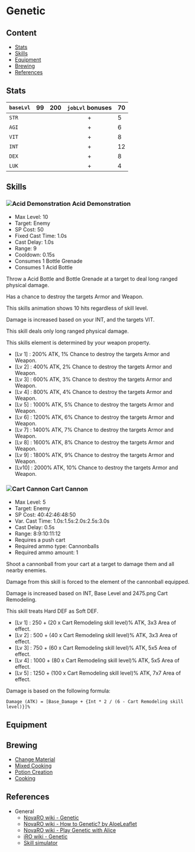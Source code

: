# Genetic

## Content

- [Stats](#Stats)
- [Skills](#Skills)
- [Equipment](#Equipment)
- [Brewing](#Brewing)
- [References](#References)

## Stats

| `baseLvl` | 99 | 200 | `jobLvl` bonuses | 70 |
| --------- | -- | --- | :--------------: | -- |
| `STR`     |    |     | +                | 5  |
| `AGI`     |    |     | +                | 6  |
| `VIT`     |    |     | +                | 8  |
| `INT`     |    |     | +                | 12 |
| `DEX`     |    |     | +                | 8  |
| `LUK`     |    |     | +                | 4  |

## Skills

### ![Acid Demonstration](https://static.divine-pride.net/images/skill/490.png) Acid Demonstration

- Max Level: 10
- Target: Enemy
- SP Cost: 50
- Fixed Cast Time: 1.0s
- Cast Delay: 1.0s
- Range: 9
- Cooldown: 0.15s
- Consumes 1 Bottle Grenade
- Consumes 1 Acid Bottle
    
Throw a Acid Bottle and Bottle Grenade at a target to deal long ranged physical damage.

Has a chance to destroy the targets Armor and Weapon.

This skills animation shows 10 hits regardless of skill level.

Damage is increased based on your INT, and the targets VIT.

This skill deals only long ranged physical damage.

This skills element is determined by your weapon property.

- [Lv 1] : 200% ATK, 1% Chance to destroy the targets Armor and Weapon.
- [Lv 2] : 400% ATK, 2% Chance to destroy the targets Armor and Weapon.
- [Lv 3] : 600% ATK, 3% Chance to destroy the targets Armor and Weapon.
- [Lv 4] : 800% ATK, 4% Chance to destroy the targets Armor and Weapon.
- [Lv 5] : 1000% ATK, 5% Chance to destroy the targets Armor and Weapon.
- [Lv 6] : 1200% ATK, 6% Chance to destroy the targets Armor and Weapon.
- [Lv 7] : 1400% ATK, 7% Chance to destroy the targets Armor and Weapon.
- [Lv 8] : 1600% ATK, 8% Chance to destroy the targets Armor and Weapon.
- [Lv 9] : 1800% ATK, 9% Chance to destroy the targets Armor and Weapon.
- [Lv10] : 2000% ATK, 10% Chance to destroy the targets Armor and Weapon.
    
### ![Cart Cannon](https://static.divine-pride.net/images/skill/2477.png) Cart Cannon

- Max Level: 5
- Target: Enemy
- SP Cost: 40:42:46:48:50
- Var. Cast Time: 1.0s:1.5s:2.0s:2.5s:3.0s
- Cast Delay: 0.5s
- Range: 8:9:10:11:12
- Requires a push cart
- Required ammo type: Cannonballs
- Required ammo amount: 1
    
Shoot a cannonball from your cart at a target to damage them and all nearby enemies.

Damage from this skill is forced to the element of the cannonball equipped.

Damage is increased based on INT, Base Level and 2475.png Cart Remodeling.

This skill treats Hard DEF as Soft DEF.

- [Lv 1] : 250 + (20 x Cart Remodeling skill level)% ATK, 3x3 Area of effect.
- [Lv 2] : 500 + (40 x Cart Remodeling skill level)% ATK, 3x3 Area of effect.
- [Lv 3] : 750 + (60 x Cart Remodeling skill level)% ATK, 5x5 Area of effect.
- [Lv 4] : 1000 + (80 x Cart Remodeling skill level)% ATK, 5x5 Area of effect.
- [Lv 5] : 1250 + (100 x Cart Remodeling skill level)% ATK, 7x7 Area of effect.

Damage is based on the following formula:

```
Damage (ATK) = [Base_Damage + {Int * 2 / (6 - Cart Remodeling skill level)}]% 
```

## Equipment

## Brewing

- [Change Material](https://irowiki.org/wiki/Change_Material)
- [Mixed Cooking](https://irowiki.org/wiki/Mixed_Cooking)
- [Potion Creation](https://irowiki.org/wiki/Potion_Creation)
- [Cooking](https://irowiki.org/wiki/Cooking)

## References

- General
	- [NovaRO wiki - Genetic](https://www.novaragnarok.com/wiki/Genetic)
	- [NovaRO wiki - How to Genetic? by AloeLeaflet](https://www.novaragnarok.com/wiki/How_to_Genetic%3F_by_AloeLeaflet)
	- [NovaRO wiki - Play Genetic with Alice](https://www.novaragnarok.com/wiki/Play_Genetic_with_Alice)
	- [iRO wiki - Genetic](https://irowiki.org/wiki/Geneticist)
	- [Skill simulator](https://irowiki.org/~himeyasha/skill5/gen.html)
